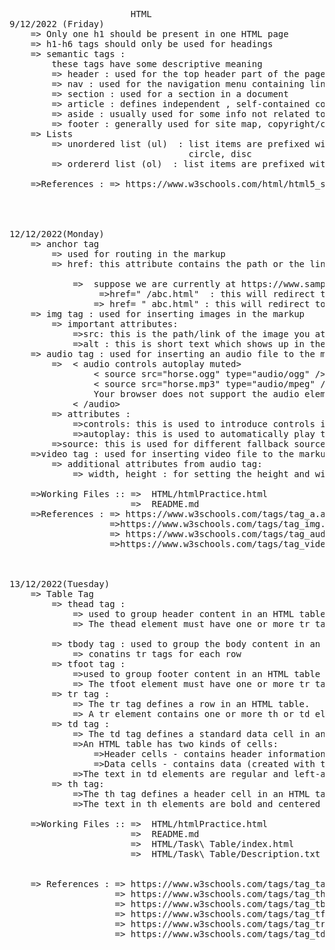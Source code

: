 <pre>                       HTML
9/12/2022 (Friday)
    => Only one h1 should be present in one HTML page
    => h1-h6 tags should only be used for headings
    => semantic tags : 
        these tags have some descriptive meaning
        => header : used for the top header part of the page
        => nav : used for the navigation menu containing links of the page
        => section : used for a section in a document
        => article : defines independent , self-contained content
        => aside : usually used for some info not related to the document eg ads
        => footer : generally used for site map, copyright/contact info
    => Lists
        => unordered list (ul)  : list items are prefixed with bullets which are of types: square,
                                  circle, disc
        => ordererd list (ol)  : list items are prefixed with bullets which are of types: 1,A,a,I,i

    =>References : => https://www.w3schools.com/html/html5_semantic_elements.asp
    
    


12/12/2022(Monday)
    => anchor tag 
        => used for routing in the markup
        => href: this attribute contains the path or the link of the page you want to route to

            =>  suppose we are currently at https://www.sampledomain.com/user/profile
                 =>href=" /abc.html"  : this will redirect to https://www.sampledomain.com/abc.html
                => href= " abc.html" : this will redirect to https://www.sampledomain.com/user/profile/abc.html
    => img tag : used for inserting images in the markup
        => important attributes:
            =>src: this is the path/link of the image you ate inserting
            =>alt : this is short text which shows up in themarkup untill the image is being loaded or if image failed to load,  should not be long text (as it should take the same size as image and not overflow )
    => audio tag : used for inserting an audio file to the markup
        =>  < audio controls autoplay muted>
                < source src="horse.ogg" type="audio/ogg" />
                < source src="horse.mp3" type="audio/mpeg" />
                Your browser does not support the audio element.
            < /audio>
        => attributes : 
            =>controls: this is used to introduce controls in the audio
            =>autoplay: this is used to automatically play the audio when page loads 
        =>source: this is used for different fallback sources for the file if file not supported 
    =>video tag : used for inserting video file to the markup
        => additional attributes from audio tag:
            => width, height : for setting the height and width of the video player
    
    =>Working Files :: =>  HTML/htmlPractice.html
                       =>  README.md
    =>References : => https://www.w3schools.com/tags/tag_a.asp
                   =>https://www.w3schools.com/tags/tag_img.asp
                   => https://www.w3schools.com/tags/tag_audio.asp
                   =>https://www.w3schools.com/tags/tag_video.asp



13/12/2022(Tuesday) 
    => Table Tag
        => thead tag :
            => used to group header content in an HTML table
            => The thead element must have one or more tr tags inside.

        => tbody tag : used to group the body content in an HTML table
            => conatins tr tags for each row 
        => tfoot tag :
            =>used to group footer content in an HTML table
            => The tfoot element must have one or more tr tags inside.
        => tr tag :
            => The tr tag defines a row in an HTML table.
            => A tr element contains one or more th or td elements.
        => td tag :
            => The td tag defines a standard data cell in an HTML table
            =>An HTML table has two kinds of cells:
                =>Header cells - contains header information (created with the th element)
                =>Data cells - contains data (created with the td element)
            =>The text in td elements are regular and left-aligned by default.
        => th tag:
            =>The th tag defines a header cell in an HTML table.
            =>The text in th elements are bold and centered by default.
        
    =>Working Files :: =>  HTML/htmlPractice.html
                       =>  README.md
                       =>  HTML/Task\ Table/index.html
                       =>  HTML/Task\ Table/Description.txt


    => References : => https://www.w3schools.com/tags/tag_table.asp
                    => https://www.w3schools.com/tags/tag_thead.asp
                    => https://www.w3schools.com/tags/tag_tbody.asp
                    => https://www.w3schools.com/tags/tag_tfoot.asp
                    => https://www.w3schools.com/tags/tag_tr.asp
                    => https://www.w3schools.com/tags/tag_td.asp

</pre>
